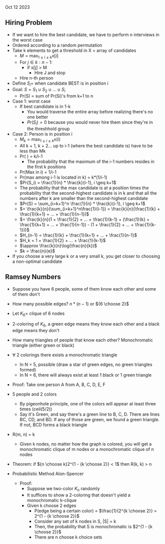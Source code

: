 Oct 12 2023
## Hiring Problem
- If we want to hire the best candidate, we have to perform n interviews in the worst case
- Ordered according to a random permutation
- Take k elements to get a threshold in X = array of candidates
	- $M = \max_{1 \leq i \leq k}x[i]$
	- For $j \in k : n - 1$:
		- if x\[j\] > M
			- Hire J and stop
	- Hire n-th person
- Define $S_i =$ when candidate BEST is in position i
- Goal: $S = S_1 \cup S_2 \cup ... \cup S_i$
	- Pr(S) = sum of Pr(Si)'s from k+1 to n
- Case 1: worst case
	- If best candidate is in 1-k
		- You would traverse the entire array before realizing there's no one better
		- $Pr(S_i) = 0$ because you would never hire them since they're in the threshhold group
- Case 2: Person is in position i
	- $M_k = \max_{1 \leq i \leq k} x(i)$
	- All k + 1, k + 2... up to i-1 (where the best candidate is) have to be less than Mk
	- Pr( ) = k/i-1
		- The probability that the maximum of the i-1 numbers resides in the first k positions
	- Pr(Max in i) = 1/i-1
	- Pr(max among i-1 is located in k) = k*(1/i-1)
	- $Pr(S_i) = \frac{1}{n} * \frac{k}{i-1}, i \geq k+1$
	- The probability that the max candidate is at a position times the probability that the second-highest candidate is in k and that all the numbers after k are smaller than the second-highest candidate
	- $Pr(S) = \sum_{i=k+1}^n \frac{1}{n} * \frac{k}{i-1}, i \geq k+1$
	- $= \frac{k}{n}(\sum_{i=k+1}^n\frac{1}{i-1}) = \frac{k}{n}(\frac{1}{k} + \frac{1}{k+1} + ... + \frac{1}{n-1})$
	- $= \frac{k}{n}(1 + \frac{1}{2} + ... + \frac{1}{k-1} + (\frac{1}{k} + \frac{1}{k+1} + ... + \frac{1}{n-1}) - (1 + \frac{1}{2} + ... + \frac{1}{k-1}))$
	- $H_{n-1} = \frac{1}{k} + \frac{1}{k+1} + ... + \frac{1}{n-1}$
	- $H_k = 1 + \frac{1}{2} + ... + \frac{1}{k-1}$
	- $\approx \frac{k}{n}\log(\frac{n}{k})$
	- $k = \frac{n}{e}$
- If you choose a very large k or a very small k, you get closer to choosing a non-optimal candidate

## Ramsey Numbers
- Suppose you have 6 people, some of them know each other and some of them don't
- How many possible edges? $n*(n-1)$ or ${6 \choose 2}$
- Let $K_6 =$ clique of 6 nodes
- 2-coloring of $K_6$, a green edge means they know each other and a black edge means they don't
- How many triangles of people that know each other? Monochromatic triangle (either green or black)
- $\forall$ 2 colorings there exists a monochromatic triangle
	- In N = 5, possible (draw a star of green edges, no green triangles formed)
	- In N = 6, there will always exist at least 1 black or 1 green triangle
- Proof: Take one person A from A, B, C, D, E, F
- 5 people and 2 colors
	- By pigeonhole principle, one of the colors will appear at least three times (ceil(5/2))
	- Say it's Green, and say there's a green line to B,  C, D. There are lines BC, CD, and BD. If any of those are green, we found a green triangle. If not, BCD forms a black triangle
- R(m, n) = k
	- Given k nodes, no matter how the graph is colored, you will get a monochromatic clique of m nodes or a monochromatic clique of n nodes

- Theorem: if ${n \choose k}2^{1 - {k \choose 2}} < 1$ then R(k, k) > n
- Probabilistic Method Alon-Spencer
	- Proof:
		- Suppose we two-color $K_n$ randomly
		- It suffices to show a 2-coloring that doesn't yield a monochromatic k-clique
		- Given k choose 2 edges
			- P(edge being a certain color) = $\frac{1}{2^{k \choose 2}} = 2^{1 - {k \choose 2}}$
			- Consider any set of k nodes in S, |S| = k
			- Then, the probability that S is monochromatic is $2^{1 - {k \choose 2}}$
			- There are n choose k choice sets